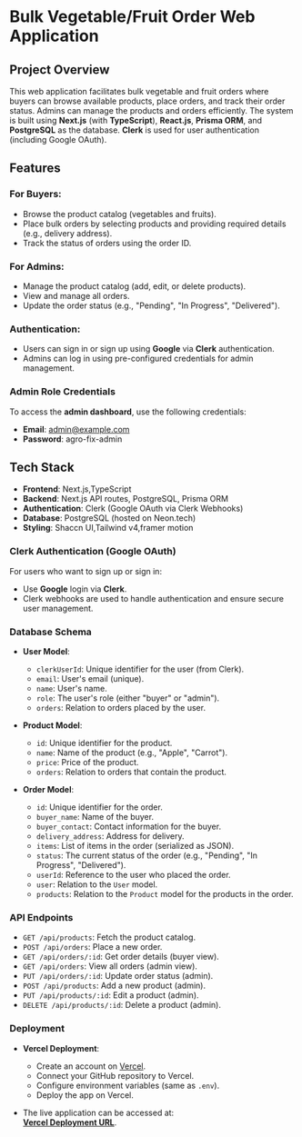 # Bulk Vegetable/Fruit Order Web Application

## Project Overview

This web application facilitates bulk vegetable and fruit orders where buyers can browse available products, place orders, and track their order status. Admins can manage the products and orders efficiently. The system is built using **Next.js** (with **TypeScript**), **React.js**, **Prisma ORM**, and **PostgreSQL** as the database. **Clerk** is used for user authentication (including Google OAuth).

## Features

### For Buyers:
- Browse the product catalog (vegetables and fruits).
- Place bulk orders by selecting products and providing required details (e.g., delivery address).
- Track the status of orders using the order ID.

### For Admins:
- Manage the product catalog (add, edit, or delete products).
- View and manage all orders.
- Update the order status (e.g., "Pending", "In Progress", "Delivered").

### Authentication:
- Users can sign in or sign up using **Google** via **Clerk** authentication.
- Admins can log in using pre-configured credentials for admin management.
  
### Admin Role Credentials

To access the **admin dashboard**, use the following credentials:
- **Email**: admin@example.com
- **Password**: agro-fix-admin

## Tech Stack

- **Frontend**: Next.js,TypeScript
- **Backend**: Next.js API routes, PostgreSQL, Prisma ORM
- **Authentication**: Clerk (Google OAuth via Clerk Webhooks)
- **Database**: PostgreSQL (hosted on Neon.tech)
- **Styling**: Shaccn UI,Tailwind v4,framer motion


### Clerk Authentication (Google OAuth)

For users who want to sign up or sign in:
- Use **Google** login via **Clerk**.
- Clerk webhooks are used to handle authentication and ensure secure user management.

### Database Schema

- **User Model**:
    - `clerkUserId`: Unique identifier for the user (from Clerk).
    - `email`: User's email (unique).
    - `name`: User's name.
    - `role`: The user's role (either "buyer" or "admin").
    - `orders`: Relation to orders placed by the user.

- **Product Model**:
    - `id`: Unique identifier for the product.
    - `name`: Name of the product (e.g., "Apple", "Carrot").
    - `price`: Price of the product.
    - `orders`: Relation to orders that contain the product.

- **Order Model**:
    - `id`: Unique identifier for the order.
    - `buyer_name`: Name of the buyer.
    - `buyer_contact`: Contact information for the buyer.
    - `delivery_address`: Address for delivery.
    - `items`: List of items in the order (serialized as JSON).
    - `status`: The current status of the order (e.g., "Pending", "In Progress", "Delivered").
    - `userId`: Reference to the user who placed the order.
    - `user`: Relation to the `User` model.
    - `products`: Relation to the `Product` model for the products in the order.

### API Endpoints

- `GET /api/products`: Fetch the product catalog.
- `POST /api/orders`: Place a new order.
- `GET /api/orders/:id`: Get order details (buyer view).
- `GET /api/orders`: View all orders (admin view).
- `PUT /api/orders/:id`: Update order status (admin).
- `POST /api/products`: Add a new product (admin).
- `PUT /api/products/:id`: Edit a product (admin).
- `DELETE /api/products/:id`: Delete a product (admin).

### Deployment

- **Vercel Deployment**:
    - Create an account on [Vercel](https://vercel.com/).
    - Connect your GitHub repository to Vercel.
    - Configure environment variables (same as `.env`).
    - Deploy the app on Vercel.

- The live application can be accessed at:  
  **[Vercel Deployment URL](https://agro-fix-keet.vercel.app)**.


